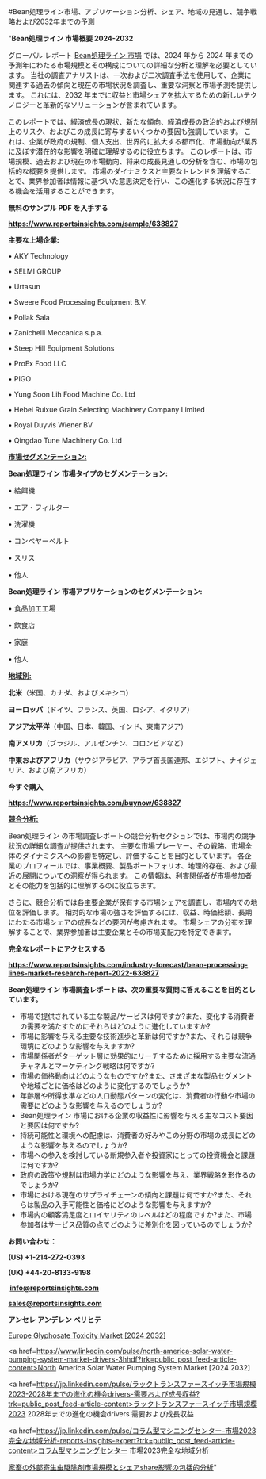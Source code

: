 #Bean処理ライン市場、アプリケーション分析、シェア、地域の見通し、競争戦略および2032年までの予測

"<strong>Bean処理ライン 市場概要 2024-2032</strong>

グローバル レポート <a href=https://www.reportsinsights.com/sample/638827>Bean処理ライン 市場</a> では、2024 年から 2024 年までの予測年にわたる市場規模とその構成についての詳細な分析と理解を必要としています。 当社の調査アナリストは、一次および二次調査手法を使用して、企業に関連する過去の傾向と現在の市場状況を調査し、重要な洞察と市場予測を提供します。 これには、2032 年までに収益と市場シェアを拡大​​するための新しいテクノロジーと革新的なソリューションが含まれています。

このレポートでは、経済成長の現状、新たな傾向、経済成長の政治的および規制上のリスク、およびこの成長に寄与するいくつかの要因も強調しています。 これは、企業が政府の規制、個人支出、世界的に拡大する都市化、市場動向が業界に及ぼす潜在的な影響を明確に理解するのに役立ちます。 このレポートは、市場規模、過去および現在の市場動向、将来の成長見通しの分析を含む、市場の包括的な概要を提供します。 市場のダイナミクスと主要なトレンドを理解することで、業界参加者は情報に基づいた意思決定を行い、この進化する状況に存在する機会を活用することができます。

<strong><b>無料のサンプル PDF を入手する</b></strong>

<a href=https://www.reportsinsights.com/sample/638827><strong><u>https://www.reportsinsights.com/sample/638827</u></strong></a>

<strong>主要な上場企業:</strong>

• AKY Technology

• SELMI GROUP

• Urtasun

• Sweere Food Processing Equipment B.V.

• Pollak Sala

• Zanichelli Meccanica s.p.a.

• Steep Hill Equipment Solutions

• ProEx Food LLC

• PIGO

• Yung Soon Lih Food Machine Co. Ltd

• Hebei Ruixue Grain Selecting Machinery Company Limited

• Royal Duyvis Wiener BV

• Qingdao Tune Machinery Co. Ltd

<strong><u>市場セグメンテーション</u></strong><strong><u>:</u></strong>

<strong>Bean処理ライン 市場タイプのセグメンテーション:</strong>

• 給餌機

• エア・フィルター

• 洗濯機

• コンベヤーベルト

• スリス

• 他人

<strong>Bean処理ライン 市場アプリケーションのセグメンテーション:</strong>

• 食品加工工場

• 飲食店

• 家庭

• 他人

<strong><u>地域別</u></strong><strong><u>:</u></strong>

<strong>北米</strong>（米国、カナダ、およびメキシコ）

<strong>ヨーロッパ</strong>（ドイツ、フランス、英国、ロシア、イタリア）

<strong>アジア太平洋</strong>（中国、日本、韓国、インド、東南アジア）

<strong>南アメリカ</strong>（ブラジル、アルゼンチン、コロンビアなど）

<strong>中東およびアフリカ</strong>（サウジアラビア、アラブ首長国連邦、エジプト、ナイジェリア、および南アフリカ）

<strong>今すぐ購入</strong>

<a href=https://www.reportsinsights.com/buynow/638827><strong><u>https://www.reportsinsights.com/buynow/638827</u></strong></a>

<strong><u>競合分析:</u></strong>

Bean処理ライン の市場調査レポートの競合分析セクションでは、市場内の競争状況の詳細な調査が提供されます。 主要な市場プレーヤー、その戦略、市場全体のダイナミクスへの影響を特定し、評価することを目的としています。 各企業のプロフィールでは、事業概要、製品ポートフォリオ、地理的存在、および最近の展開についての洞察が得られます。 この情報は、利害関係者が市場参加者とその能力を包括的に理解するのに役立ちます。

さらに、競合分析では各主要企業が保有する市場シェアを調査し、市場内での地位を評価します。 相対的な市場の強さを評価するには、収益、時価総額、長期にわたる市場シェアの成長などの要因が考慮されます。 市場シェアの分布を理解することで、業界参加者は主要企業とその市場支配力を特定できます。

<strong>完全なレポートにアクセスする</strong>

<a href=https://www.reportsinsights.com/industry-forecast/bean-processing-lines-market-research-report-2022-638827><strong><u><b>https://www.reportsinsights.com/industry-forecast/bean-processing-lines-market-research-report-2022-638827</b></u></strong></a>

<strong><b>Bean処理ライン 市場調査レポートは、次の重要な質問に答えることを目的としています。</b></strong>
<ul>
  <li>市場で提供されている主な製品/サービスは何ですか?また、変化する消費者の需要を満たすためにそれらはどのように進化していますか?</li>
  <li>市場に影響を与える主要な技術進歩と革新は何ですか?また、それらは競争環境にどのような影響を与えますか?</li>
  <li>市場関係者がターゲット層に効果的にリーチするために採用する主要な流通チャネルとマーケティング戦略は何ですか?</li>
  <li>市場の価格動向はどのようなものですか?また、さまざまな製品セグメントや地域ごとに価格はどのように変化するのでしょうか?</li>
  <li>年齢層や所得水準などの人口動態パターンの変化は、消費者の行動や市場の需要にどのような影響を与えるのでしょうか?</li>
  <li>Bean処理ライン 市場における企業の収益性に影響を与える主なコスト要因と要因は何ですか?</li>
  <li>持続可能性と環境への配慮は、消費者の好みやこの分野の市場の成長にどのような影響を与えるのでしょうか?</li>
  <li>市場への参入を検討している新規参入者や投資家にとっての投資機会と課題は何ですか?</li>
  <li>政府の政策や規制は市場力学にどのような影響を与え、業界戦略を形作るのでしょうか?</li>
  <li>市場における現在のサプライチェーンの傾向と課題は何ですか?また、それらは製品の入手可能性と価格にどのような影響を与えますか?</li>
  <li>市場内の顧客満足度とロイヤリティのレベルはどの程度ですか?また、市場参加者はサービス品質の点でどのように差別化を図っているのでしょうか?</li>
</ul>
<strong>お問い合わせ：</strong>

<strong>(US) +1-214-272-0393</strong>

<strong>(UK) +44-20-8133-9198</strong>

<strong> </strong><a href=info@reportsinsights.com><strong><u>info@reportsinsights.com</u></strong></a>

<a href=sales@reportsinsights.com><strong><u>sales@reportsinsights.com</u></strong></a>

<strong>アンセレ アンデレン ベリヒテ</strong>

<a href=https://www.linkedin.com/pulse/europe-glyphosate-toxicity-market-analysis-identifying-t7nof/>Europe Glyphosate Toxicity Market [2024 2032]</a>

<a href=https://www.linkedin.com/pulse/north-america-solar-water-pumping-system-market-drivers-3hhdf?trk=public_post_feed-article-content>North America Solar Water Pumping System Market [2024 2032]</a>

<a href=https://jp.linkedin.com/pulse/ラックトランスファースイッチ市場規模2023-2028年までの進化の機会drivers-需要および成長収益?trk=public_post_feed-article-content>ラックトランスファースイッチ市場規模2023 2028年までの進化の機会drivers 需要および成長収益</a>

<a href=https://jp.linkedin.com/pulse/コラム型マシニングセンター-市場2023完全な地域分析-reports-insights-expert?trk=public_post_feed-article-content>コラム型マシニングセンター 市場2023完全な地域分析</a>

<a href=https://www.linkedin.com/pulse/家畜の外部寄生虫駆除剤市場規模とシェアshare影響の包括的分析-reports-insights-expert-znqbf/>家畜の外部寄生虫駆除剤市場規模とシェアshare影響の包括的分析</a>"
